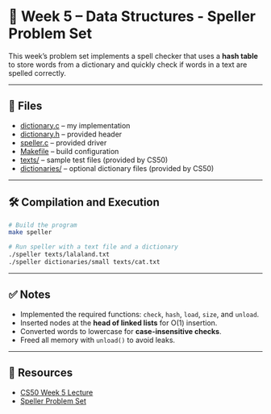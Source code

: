 # 📂 Week 5 – Data Structures - Speller Problem Set

This week’s problem set implements a spell checker that uses a **hash table** to store words from a dictionary and quickly check if words in a text are spelled correctly.  

---

## 🔐 Files
- [dictionary.c](dictionary.c) – my implementation  
- [dictionary.h](dictionary.h) – provided header  
- [speller.c](speller.c) – provided driver  
- [Makefile](Makefile) – build configuration  
- [texts/](texts/) – sample test files (provided by CS50)  
- [dictionaries/](dictionaries/) – optional dictionary files (provided by CS50)  

---

## 🛠️ Compilation and Execution
```bash
# Build the program
make speller

# Run speller with a text file and a dictionary
./speller texts/lalaland.txt
./speller dictionaries/small texts/cat.txt
```

---

## ✅ Notes
- Implemented the required functions: `check`, `hash`, `load`, `size`, and `unload`.  
- Inserted nodes at the **head of linked lists** for O(1) insertion.  
- Converted words to lowercase for **case-insensitive checks**.  
- Freed all memory with `unload()` to avoid leaks.  

---

## 🔗 Resources
- [CS50 Week 5 Lecture](https://cs50.harvard.edu/x/2025/weeks/5/)  
- [Speller Problem Set](https://cs50.harvard.edu/x/2025/psets/5/speller/)  


